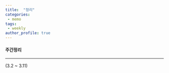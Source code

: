 ```yaml
---
title:  "정리"
categories:
 - memo  
tags:
 - weekly    
author_profile: true
---
```

#### 주간정리

* * *
(3.2 ~ 3.11)